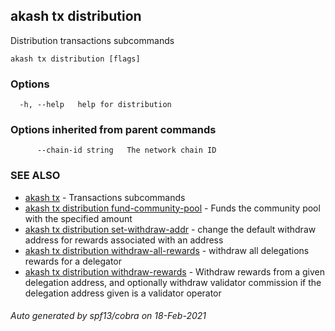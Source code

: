 ## akash tx distribution

Distribution transactions subcommands

```
akash tx distribution [flags]
```

### Options

```
  -h, --help   help for distribution
```

### Options inherited from parent commands

```
      --chain-id string   The network chain ID
```

### SEE ALSO

* [akash tx](akash_tx.md)	 - Transactions subcommands
* [akash tx distribution fund-community-pool](akash_tx_distribution_fund-community-pool.md)	 - Funds the community pool with the specified amount
* [akash tx distribution set-withdraw-addr](akash_tx_distribution_set-withdraw-addr.md)	 - change the default withdraw address for rewards associated with an address
* [akash tx distribution withdraw-all-rewards](akash_tx_distribution_withdraw-all-rewards.md)	 - withdraw all delegations rewards for a delegator
* [akash tx distribution withdraw-rewards](akash_tx_distribution_withdraw-rewards.md)	 - Withdraw rewards from a given delegation address, and optionally withdraw validator commission if the delegation address given is a validator operator

###### Auto generated by spf13/cobra on 18-Feb-2021

